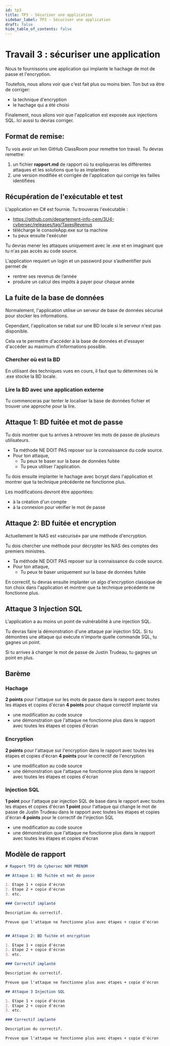 ```yaml
---
id: tp3
title: TP3 - Sécuriser une application
sidebar_label: TP3 - Sécuriser une application
draft: false
hide_table_of_contents: false
---
```


# Travail 3 : sécuriser une application

Nous te fournissons une application qui implante le hachage de mot de passe et l'encryption.

Toutefois, nous allons voir que c'est fait plus ou moins bien. Ton but va être de corriger:
- la technique d'encryption 
- le hachage qui a été choisi 

Finalement, nous allons voir que l'application est exposée aux injections SQL. Ici aussi tu devras corriger.

## Format de remise:

Tu vois avoir un lien GitHub ClassRoom pour remettre ton travail. Tu devras remettre:
1. un fichier **rapport.md** de rapport où tu expliqueras les différentes attaques et les solutions que tu as implantées
2. une version modifiée et corrigée de l'application qui corrige les failles identifiées

## Récupération de l'exécutable et test

L'application en C# est fournie. Tu trouveras l'exécutable :
- https://github.com/departement-info-cem/3U4-cybersec/releases/tag/TaxesRevenus
- télécharge le consoleApp.exe sur ta machine
- tu peux ensuite l'exécuter

Tu devras mener les attaques uniquement avec le .exe et en imaginant que tu n'as pas accès au code source.

L'application requiert un login et un password pour s’authentifier puis permet de 
- rentrer ses revenus de l’année
- produire un calcul des impôts à payer pour chaque année

## La fuite de la base de données

Normalement, l'application utilise un serveur de base de données sécurisé pour stocker les informations.

Cependant, l'application se rabat sur une BD locale si le serveur n'est pas disponible.

Cela va te permettre d'accéder à la base de données et d'essayer d'accéder au maximum d'informations possible.

### Chercher où est la BD

En utilisant des techniques vues en cours, il faut que tu détermines où le .exe stocke la BD locale.

### Lire la BD avec une application externe

Tu commenceras par tenter le localiser la base de données fichier et trouver une approche pour la lire.

## Attaque 1: BD fuitée et mot de passe

Tu dois montrer que tu arrives à retrouver les mots de passe de plusieurs utilisateurs.
- Ta méthode NE DOIT PAS reposer sur la connaissance du code source.
- Pour ton attaque,
    - Tu peux te baser sur la base de données fuitée
    - Tu peux utiliser l'application.

Tu dois ensuite implanter le hachage avec bcrypt dans l'application et montrer que ta technique précédente ne fonctionne plus.

Les modifications devront être apportées:
- à la création d'un compte
- à la connexion pour vérifier le mot de passe

## Attaque 2: BD fuitée et encryption

Actuellement le NAS est «sécurisé» par une méthode d'encryption.

Tu dois chercher une méthode pour décrypter les NAS des comptes des premiers ministres. 

- Ta méthode NE DOIT PAS reposer sur la connaissance du code source. 
- Pour ton attaque, 
  - Tu peux te baser uniquement sur la base de données fuitée 


En correctif, tu devras ensuite implanter un algo d'encryption classique de ton choix dans l'application et montrer que ta technique
précédente ne fonctionne plus.

## Attaque 3 Injection SQL

L'application a au moins un point de vulnérabilité à une injection SQL. 

Tu devras faire la démonstration d'une attaque par injection SQL. Si tu démontres une attaque qui exécute
n'importe quelle commande SQL, tu gagnes un point. 

Si tu arrives à changer le mot de passe de Justin Trudeau, tu gagnes un point en plus.

## Barème

### Hachage
**2 points** pour l'attaque sur les mots de passe dans le rapport avec toutes les étapes et copies d'écran
**4 points** pour chaque correctif implanté via 
- une modification au code source
- une démonstration que l'attaque ne fonctionne plus dans le rapport avec toutes les étapes et copies d'écran

### Encryption
**2 points** pour l'attaque sur l'encryption dans le rapport avec toutes les étapes et copies d'écran
**4 points** pour le correctif de l'encryption 
- une modification au code source
- une démonstration que l'attaque ne fonctionne plus dans le rapport avec toutes les étapes et copies d'écran

### Injection SQL
**1 point** pour l'attaque par injection SQL de base dans le rapport avec toutes les étapes et copies d'écran
**1 point** pour l'attaque qui change le mot de passe de Justin Trudeau dans le rapport avec toutes les étapes et copies d'écran
**4 points** pour le correctif de l'injection SQL 
- une modification au code source
- une démonstration que l'attaque ne fonctionne plus dans le rapport avec toutes les étapes et copies d'écran

## Modèle de rapport

```markdown
# Rapport TP3 de Cybersec NOM PRENOM

## Attaque 1: BD fuitée et mot de passe

1. Etape 1 + copie d'écran
2. Etape 2 + copie d'écran
3. etc.

### Correctif implanté

Description du correctif.

Preuve que l'attaque ne fonctionne plus avec étapes + copie d'écran


## Attaque 2: BD fuitée et encryption

1. Etape 1 + copie d'écran
2. Etape 2 + copie d'écran
3. etc.

### Correctif implanté

Description du correctif.

Preuve que l'attaque ne fonctionne plus avec étapes + copie d'écran

## Attaque 3 Injection SQL

1. Etape 1 + copie d'écran
2. Etape 2 + copie d'écran
3. etc.

### Correctif implanté

Description du correctif.

Preuve que l'attaque ne fonctionne plus avec étapes + copie d'écran

```

 

 
